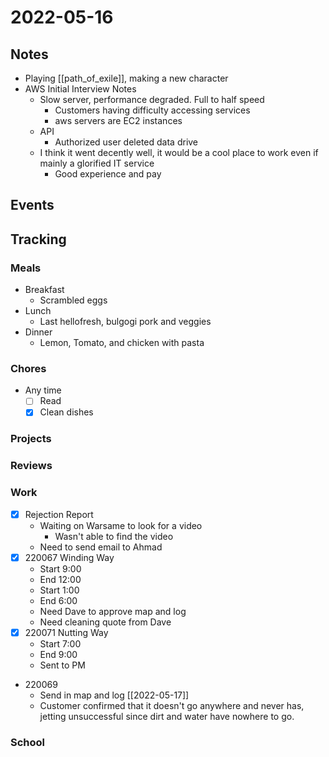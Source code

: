 # 2022-05-16
## Notes
- Playing [[path_of_exile]], making a new character
- AWS Initial Interview Notes
	- Slow server, performance degraded. Full to half speed
		- Customers having difficulty accessing services
		- aws servers are EC2 instances
	- API
		- Authorized user deleted data drive
	- I think it went decently well, it would be a cool place to work even if mainly a glorified IT service
		- Good experience and pay

## Events

## Tracking
### Meals
- Breakfast
	- Scrambled eggs
- Lunch
	- Last hellofresh, bulgogi pork and veggies
- Dinner
	- Lemon, Tomato, and chicken with pasta

### Chores
- Any time
	- [ ] Read
	- [x] Clean dishes

### Projects

### Reviews

### Work
- [x] Rejection Report
	- Waiting on Warsame to look for a video
		- Wasn't able to find the video
	- Need to send email to Ahmad
- [x] 220067 Winding Way
	- Start 9:00
	- End 12:00
	- Start 1:00
	- End 6:00
	- Need Dave to approve map and log
	- Need cleaning quote from Dave
- [x] 220071 Nutting Way
	- Start 7:00
	- End 9:00
	- Sent to PM
- 220069
	- Send in map and log [[2022-05-17]]
	- Customer confirmed that it doesn't go anywhere and never has, jetting unsuccessful since dirt and water have nowhere to go.

### School
